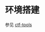 # 环境搭建


参见 [ctf-tools](https://ctf-wiki.github.io/ctf-tools/binary_core_tools/virtualization/qemu/qemu-introduction/)
